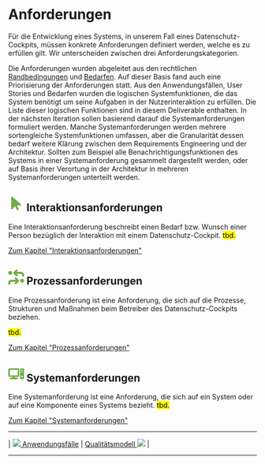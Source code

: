 # Anforderungen

Für die Entwicklung eines Systems, in unserem Fall eines Datenschutz-Cockpits, müssen konkrete Anforderungen definiert werden, welche es zu erfüllen gilt. Wir unterscheiden zwischen drei Anforderungskategorien. 

Die Anforderungen wurden abgeleitet aus den rechtlichen [Randbedingungen](../Randbedingungen) und [Bedarfen](../Bedarfe). Auf dieser Basis fand auch eine Priorisierung der Anforderungen statt.
Aus den Anwendungsfällen, User Stories und Bedarfen wurden die logischen Systemfunktionen, die das System benötigt um seine Aufgaben in der Nutzerinteraktion zu erfüllen. Die Liste dieser logischen Funktionen sind in diesem Deliverable enthalten. In der nächsten Iteration sollen basierend darauf die Systemanforderungen formuliert werden. Manche Systemanforderungen werden mehrere sortengleiche Systemfunktionen umfassen, aber die Granularität dessen bedarf weitere Klärung zwischen dem Requirements Engineering und der Architektur. Sollten zum Beispiel alle Benachrichtigungsfunktionen des Systems in einer Systemanforderung gesammelt dargestellt werden, oder auf Basis ihrer Verortung in der Architektur in mehreren Systemanforderungen unterteilt werden.

## **![](../../assets/images/arrow-pointer.svg) Interaktionsanforderungen** 

Eine Interaktionsanforderung beschreibt einen Bedarf bzw. Wunsch einer Person bezüglich der Interaktion mit einem Datenschutz-Cockpit.
<mark>tbd.</mark>

[Zum Kapitel "Interaktionsanforderungen"](<Interaktionsanforderungen>)

## **![](../../assets/images/process.svg) Prozessanforderungen** 

Eine Prozessanforderung ist eine Anforderung, die sich auf die Prozesse, Strukturen und Maßnahmen beim Betreiber des Datenschutz-Cockpits beziehen.

<mark>tbd.</mark>

[Zum Kapitel "Prozessanforderungen"](<Prozessanforderungen>)

## **![](../../assets/images/computer.svg) Systemanforderungen** 

Eine Systemanforderung ist eine Anforderung, die sich auf ein System oder auf eine Komponente eines Systems bezieht.
<mark>tbd.</mark>

[Zum Kapitel "Systemanforderungen"](<Systemanforderungen>)

****

| [![](/Daccord/assets/images/backward-solid.svg) Anwendungsfälle](<../Anwendungsfälle>) | [Qualitätsmodell ![](/Daccord/assets/images/forward-solid.svg)](<Qualitätsmodell>) |

****
